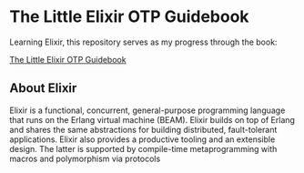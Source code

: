 # The Little Elixir OTP Guidebook

Learning Elixir, this repository serves as my progress through the book:

[The Little Elixir OTP Guidebook](https://www.amazon.com/Little-Elixir-OTP-Guidebook/dp/1633430111)

## About Elixir
Elixir is a functional, concurrent, general-purpose programming language that runs on the Erlang virtual machine (BEAM). Elixir builds on top of Erlang and shares the same abstractions for building distributed, fault-tolerant applications. Elixir also provides a productive tooling and an extensible design. The latter is supported by compile-time metaprogramming with macros and polymorphism via protocols